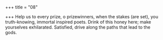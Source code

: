 +++
title = "08"

+++
Help us to every prize, o prizewinners, when the stakes (are set), you  truth-knowing, immortal inspired poets.
Drink of this honey here; make yourselves exhilarated. Satisfied, drive  along the paths that lead to the gods.